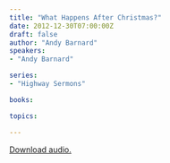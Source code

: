 ```yaml
---
title: "What Happens After Christmas?"
date: 2012-12-30T07:00:00Z
draft: false
author: "Andy Barnard"
speakers:
- "Andy Barnard"

series:
- "Highway Sermons"

books:

topics:

---
```

[Download audio.](https://s3.amazonaws.com/highway/sermons/2012_12/30_What_Happens_After_Christmas.mp3)